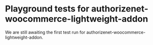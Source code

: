 # Playground tests for authorizenet-woocommerce-lightweight-addon
We are still awaiting the first test run for authorizenet-woocommerce-lightweight-addon.
